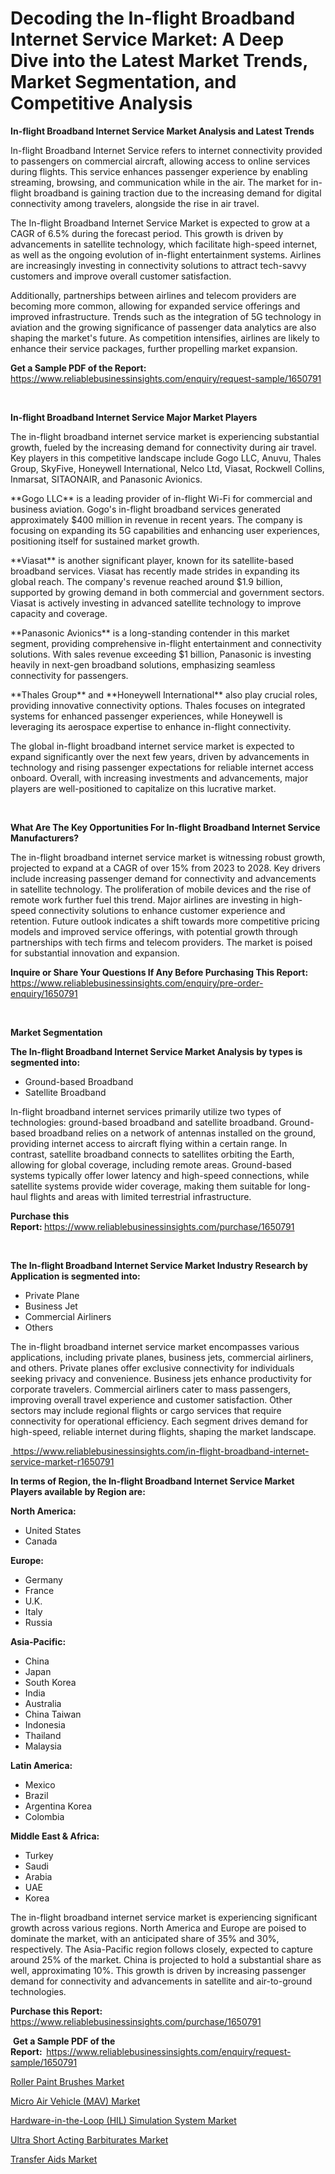<p><h1>Decoding the In-flight Broadband Internet Service Market: A Deep Dive into the Latest Market Trends, Market Segmentation, and Competitive Analysis</h1></p><p><strong>In-flight Broadband Internet Service Market Analysis and Latest Trends</strong></p>
<p><p>In-flight Broadband Internet Service refers to internet connectivity provided to passengers on commercial aircraft, allowing access to online services during flights. This service enhances passenger experience by enabling streaming, browsing, and communication while in the air. The market for in-flight broadband is gaining traction due to the increasing demand for digital connectivity among travelers, alongside the rise in air travel.</p><p>The In-flight Broadband Internet Service Market is expected to grow at a CAGR of 6.5% during the forecast period. This growth is driven by advancements in satellite technology, which facilitate high-speed internet, as well as the ongoing evolution of in-flight entertainment systems. Airlines are increasingly investing in connectivity solutions to attract tech-savvy customers and improve overall customer satisfaction.</p><p>Additionally, partnerships between airlines and telecom providers are becoming more common, allowing for expanded service offerings and improved infrastructure. Trends such as the integration of 5G technology in aviation and the growing significance of passenger data analytics are also shaping the market's future. As competition intensifies, airlines are likely to enhance their service packages, further propelling market expansion.</p></p>
<p><strong>Get a Sample PDF of the Report:&nbsp;</strong> <a href="https://www.reliablebusinessinsights.com/enquiry/request-sample/1650791?utm_campaign=1113&utm_medium=2&utm_source=Github&utm_content=ia&utm_term=26092024&utm_id=in-flight-broadband-internet-service">https://www.reliablebusinessinsights.com/enquiry/request-sample/1650791</a></p>
<p>&nbsp;</p>
<p><strong>In-flight Broadband Internet Service Major Market Players</strong></p>
<p><p>The in-flight broadband internet service market is experiencing substantial growth, fueled by the increasing demand for connectivity during air travel. Key players in this competitive landscape include Gogo LLC, Anuvu, Thales Group, SkyFive, Honeywell International, Nelco Ltd, Viasat, Rockwell Collins, Inmarsat, SITAONAIR, and Panasonic Avionics.</p><p>**Gogo LLC** is a leading provider of in-flight Wi-Fi for commercial and business aviation. Gogo's in-flight broadband services generated approximately $400 million in revenue in recent years. The company is focusing on expanding its 5G capabilities and enhancing user experiences, positioning itself for sustained market growth.</p><p>**Viasat** is another significant player, known for its satellite-based broadband services. Viasat has recently made strides in expanding its global reach. The company's revenue reached around $1.9 billion, supported by growing demand in both commercial and government sectors. Viasat is actively investing in advanced satellite technology to improve capacity and coverage.</p><p>**Panasonic Avionics** is a long-standing contender in this market segment, providing comprehensive in-flight entertainment and connectivity solutions. With sales revenue exceeding $1 billion, Panasonic is investing heavily in next-gen broadband solutions, emphasizing seamless connectivity for passengers.</p><p>**Thales Group** and **Honeywell International** also play crucial roles, providing innovative connectivity options. Thales focuses on integrated systems for enhanced passenger experiences, while Honeywell is leveraging its aerospace expertise to enhance in-flight connectivity.</p><p>The global in-flight broadband internet service market is expected to expand significantly over the next few years, driven by advancements in technology and rising passenger expectations for reliable internet access onboard. Overall, with increasing investments and advancements, major players are well-positioned to capitalize on this lucrative market.</p></p>
<p>&nbsp;</p>
<p><strong>What Are The Key Opportunities For In-flight Broadband Internet Service Manufacturers?</strong></p>
<p><p>The in-flight broadband internet service market is witnessing robust growth, projected to expand at a CAGR of over 15% from 2023 to 2028. Key drivers include increasing passenger demand for connectivity and advancements in satellite technology. The proliferation of mobile devices and the rise of remote work further fuel this trend. Major airlines are investing in high-speed connectivity solutions to enhance customer experience and retention. Future outlook indicates a shift towards more competitive pricing models and improved service offerings, with potential growth through partnerships with tech firms and telecom providers. The market is poised for substantial innovation and expansion.</p></p>
<p><strong>Inquire or Share Your Questions If Any Before Purchasing This Report:</strong> <a href="https://www.reliablebusinessinsights.com/enquiry/pre-order-enquiry/1650791?utm_campaign=1113&utm_medium=2&utm_source=Github&utm_content=ia&utm_term=26092024&utm_id=in-flight-broadband-internet-service">https://www.reliablebusinessinsights.com/enquiry/pre-order-enquiry/1650791</a></p>
<p>&nbsp;</p>
<p><strong>Market Segmentation</strong></p>
<p><strong>The In-flight Broadband Internet Service Market Analysis by types is segmented into:</strong></p>
<p><ul><li>Ground-based Broadband</li><li>Satellite Broadband</li></ul></p>
<p><p>In-flight broadband internet services primarily utilize two types of technologies: ground-based broadband and satellite broadband. Ground-based broadband relies on a network of antennas installed on the ground, providing internet access to aircraft flying within a certain range. In contrast, satellite broadband connects to satellites orbiting the Earth, allowing for global coverage, including remote areas. Ground-based systems typically offer lower latency and high-speed connections, while satellite systems provide wider coverage, making them suitable for long-haul flights and areas with limited terrestrial infrastructure.</p></p>
<p><strong>Purchase this Report:&nbsp;</strong><a href="https://www.reliablebusinessinsights.com/purchase/1650791?utm_campaign=1113&utm_medium=2&utm_source=Github&utm_content=ia&utm_term=26092024&utm_id=in-flight-broadband-internet-service">https://www.reliablebusinessinsights.com/purchase/1650791</a></p>
<p>&nbsp;</p>
<p><strong>The In-flight Broadband Internet Service Market Industry Research by Application is segmented into:</strong></p>
<p><ul><li>Private Plane</li><li>Business Jet</li><li>Commercial Airliners</li><li>Others</li></ul></p>
<p><p>The in-flight broadband internet service market encompasses various applications, including private planes, business jets, commercial airliners, and others. Private planes offer exclusive connectivity for individuals seeking privacy and convenience. Business jets enhance productivity for corporate travelers. Commercial airliners cater to mass passengers, improving overall travel experience and customer satisfaction. Other sectors may include regional flights or cargo services that require connectivity for operational efficiency. Each segment drives demand for high-speed, reliable internet during flights, shaping the market landscape.</p></p>
<p><a href="https://www.reliablebusinessinsights.com/in-flight-broadband-internet-service-market-r1650791?utm_campaign=1113&utm_medium=2&utm_source=Github&utm_content=ia&utm_term=26092024&utm_id=in-flight-broadband-internet-service">&nbsp;https://www.reliablebusinessinsights.com/in-flight-broadband-internet-service-market-r1650791</a></p>
<p><strong>In terms of Region, the In-flight Broadband Internet Service Market Players available by Region are:</strong></p>
<p>
    <p> <strong> North America: </strong>
        <ul>
            <li>United States</li>
            <li>Canada</li>
        </ul>
        </p> 
    <p> <strong> Europe: </strong>
        <ul>
            <li>Germany</li>
            <li>France</li>
            <li>U.K.</li>
            <li>Italy</li>
            <li>Russia</li>
        </ul>
        </p> 
    <p> <strong> Asia-Pacific: </strong>
        <ul>
            <li>China</li>
            <li>Japan</li>
            <li>South Korea</li>
            <li>India</li>
            <li>Australia</li>
            <li>China Taiwan</li>
            <li>Indonesia</li>
            <li>Thailand</li>
            <li>Malaysia</li>
        </ul>
        </p> 
    <p> <strong> Latin America: </strong>
        <ul>
            <li>Mexico</li>
            <li>Brazil</li>
            <li>Argentina Korea</li>
            <li>Colombia</li>
        </ul>
        </p> 
    <p> <strong> Middle East & Africa: </strong>
        <ul>
            <li>Turkey</li>
            <li>Saudi</li>
            <li>Arabia</li>
            <li>UAE</li>
            <li>Korea</li>
        </ul>
    </p>
    </p>
<p><p>The in-flight broadband internet service market is experiencing significant growth across various regions. North America and Europe are poised to dominate the market, with an anticipated share of 35% and 30%, respectively. The Asia-Pacific region follows closely, expected to capture around 25% of the market. China is projected to hold a substantial share as well, approximating 10%. This growth is driven by increasing passenger demand for connectivity and advancements in satellite and air-to-ground technologies.</p></p>
<p><strong>Purchase this Report: </strong><a href="https://www.reliablebusinessinsights.com/purchase/1650791?utm_campaign=1113&utm_medium=2&utm_source=Github&utm_content=ia&utm_term=26092024&utm_id=in-flight-broadband-internet-service">https://www.reliablebusinessinsights.com/purchase/1650791</a></p>
<p>&nbsp;<strong>Get a Sample PDF of the Report:&nbsp;&nbsp;</strong><a href="https://www.reliablebusinessinsights.com/enquiry/request-sample/1650791?utm_campaign=1113&utm_medium=2&utm_source=Github&utm_content=ia&utm_term=26092024&utm_id=in-flight-broadband-internet-service">https://www.reliablebusinessinsights.com/enquiry/request-sample/1650791</a></p>
<p><strong></strong></p>
<p><p><a href="https://issuu.com/reportprime-2/docs/roller-paint-brushes-market-size-20_3a9efa6fb2fcb3?utm_campaign=1113&utm_medium=2&utm_source=Github&utm_content=ia&utm_term=26092024&utm_id=in-flight-broadband-internet-service">Roller Paint Brushes Market</a></p><p><a href="https://github.com/THOMPKINSLEO/Market-Research-Report-List-1/blob/main/micro-air-vehicle-mav-market.md?utm_campaign=1113&utm_medium=2&utm_source=Github&utm_content=ia&utm_term=26092024&utm_id=in-flight-broadband-internet-service">Micro Air Vehicle (MAV) Market</a></p><p><a href="https://github.com/KimNDobson/Market-Research-Report-List-1/blob/main/hardware-in-the-loop-hil-simulation-system-market.md?utm_campaign=1113&utm_medium=2&utm_source=Github&utm_content=ia&utm_term=26092024&utm_id=in-flight-broadband-internet-service">Hardware-in-the-Loop (HIL) Simulation System Market</a></p><p><a href="https://www.linkedin.com/pulse/analyzing-key-drivers-ultra-short-acting-barbiturates-market-g7pie?trackingId=tGZct0PKTO%2BEn8jhb4HGSQ%3D%3D&utm_campaign=1113&utm_medium=2&utm_source=Github&utm_content=ia&utm_term=26092024&utm_id=in-flight-broadband-internet-service">Ultra Short Acting Barbiturates Market</a></p><p><a href="https://issuu.com/reportprime-2/docs/transfer-aids-market-size-2030.pptx_331131b23aaa00?utm_campaign=1113&utm_medium=2&utm_source=Github&utm_content=ia&utm_term=26092024&utm_id=in-flight-broadband-internet-service">Transfer Aids Market</a></p></p>
